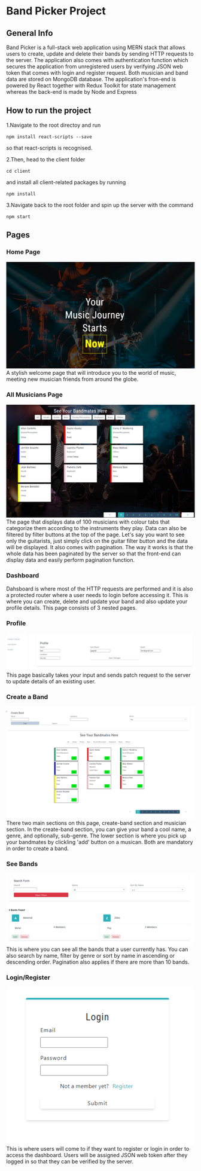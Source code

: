# Band Picker Project
## General Info
Band Picker is a full-stack web application using MERN stack that allows users to create, update and delete their bands by sending HTTP requests to the server. The application also comes with authentication function which secures the application from unregistered users by verifying JSON web token that comes with login and register request. Both musician and band data are stored on MongoDB database. The application's fron-end is powered by React together with Redux Toolkit for state management whereas the back-end is made by Node and Express
## How to run the project
1.Navigate to the root directoy and run 
```
npm install react-scripts --save
```
so that react-scripts is recognised.

2.Then, head to the client folder
```
cd client
```
and install all client-related packages by running
```
npm install
```
3.Navigate back to the root folder and spin up the server with the command
```
npm start
```
## Pages
### Home Page
<img src='https://raw.githubusercontent.com/sarunx93/band_project/main/assets/images/home.png'/>
A stylish welcome page that will introduce you to the world of music, meeting new musician friends from around the globe.</br>

### All Musicians Page
<img src='https://raw.githubusercontent.com/sarunx93/band_project/main/assets/images/all_musicians.png'/>
The page that displays data of 100 musicians with colour tabs that categorize them according to the instruments they play. Data can also be filtered by filter buttons at the top of the page. Let's say you want to see only the guitarists, just simply click on the guitar filter button and the data will be displayed. It also comes with pagination. The way it works is that the whole data has been paginated by the server so that the front-end can display data and easily perform pagination function.

### Dashboard
Dahsboard is where most of the HTTP requests are performed and it is also a protected router where a user needs to login before accessing it. This is where you can create, delete and update your band and also update your profile details. This page consists of 3 nested pages.

### Profile
<img src='https://raw.githubusercontent.com/sarunx93/band_project/main/assets/images/profile.png'/>
This page basically takes your input and sends patch request to the server to update details of an existing user.

### Create a Band
<img src='https://github.com/sarunx93/band_project/blob/main/assets/images/create_band.png'/>
There two main sections on this page, create-band section and musician section. In the create-band section, you can give your band a cool name, a genre, and optionally, sub-genre. The lower section is where you pick up your bandmates by clickling 'add' button on a musican. Both are mandatory in order to create a band.

### See Bands
<img src='https://github.com/sarunx93/band_project/blob/main/assets/images/see_bands.png'/>
This is where you can see all the bands that a user currently has. You can also search by name, filter by genre or sort by name in ascending or descending order.
Pagination also applies if there are more than 10 bands.

### Login/Register
<img src='https://github.com/sarunx93/band_project/blob/main/assets/images/login.png'/>
This is where users will come to if they want to register or login in order to access the dashboard. Users will be assigned JSON web token after they logged in so that they can be verified by the server.
